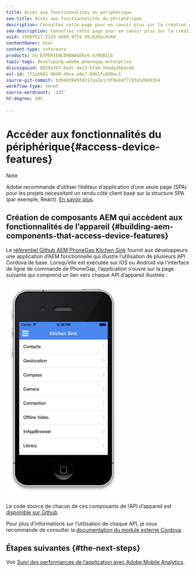 ```yaml
---
title: Accès aux fonctionnalités du périphérique
seo-title: Accès aux fonctionnalités du périphérique
description: Consultez cette page pour en savoir plus sur la création AEM composants qui accèdent aux fonctionnalités des périphériques. Le référentiel PhoneGap Kitchen Sink Github AEM fournit aux développeurs une application AEM fonctionnelle qui illustre l’utilisation de plusieurs API Cordova de base.
seo-description: Consultez cette page pour en savoir plus sur la création AEM composants qui accèdent aux fonctionnalités des périphériques. Le référentiel PhoneGap Kitchen Sink Github AEM fournit aux développeurs une application AEM fonctionnelle qui illustre l’utilisation de plusieurs API Cordova de base.
uuid: 1996f017-21d3-4d90-9f55-95c626bc4c60
contentOwner: User
content-type: reference
products: SG_EXPERIENCEMANAGER/6.4/MOBILE
topic-tags: developing-adobe-phonegap-enterprise
discoiquuid: 0019e367-8edc-4a23-bfa4-5beda266ace6
exl-id: 7f3a5081-9640-49ce-a8e7-8061fc080ec1
source-git-commit: bd94d3949f0117aa3e1c9f0e84f7293a5d6b03b4
workflow-type: tm+mt
source-wordcount: '237'
ht-degree: 10%

---
```


# Accéder aux fonctionnalités du périphérique{#access-device-features}

>[!NOTE]
>
>Adobe recommande d’utiliser l’éditeur d’application d’une seule page (SPA) pour les projets nécessitant un rendu côté client basé sur la structure SPA (par exemple, React). [En savoir plus](/help/sites-developing/spa-overview.md).

## Création de composants AEM qui accèdent aux fonctionnalités de l’appareil {#building-aem-components-that-access-device-features}

Le [référentiel Github AEM PhoneGap Kitchen Sink](https://github.com/blefebvre/aem-phonegap-kitchen-sink) fournit aux développeurs une application d’AEM fonctionnelle qui illustre l’utilisation de plusieurs API Cordova de base. Lorsqu’elle est exécutée sur iOS ou Android via l’interface de ligne de commande de PhoneGap, l’application s’ouvre sur la page suivante qui comprend un lien vers chaque API d’appareil illustrée :

![chlimage_1-107](assets/chlimage_1-107.png)

Le code source de chacun de ces composants de l’API d’appareil est [disponible sur Github](https://github.com/blefebvre/aem-phonegap-kitchen-sink/tree/master/content/src/main/content/jcr_root/apps/brucelefebvre/kitchen-sink/components).

Pour plus d’informations sur l’utilisation de chaque API, je vous recommande de consulter la [documentation du module externe Cordova](https://docs.phonegap.com/en/4.0.0/cordova_plugins_pluginapis.md.html).

## Étapes suivantes {#the-next-steps}

Voir [Suivi des performances de l’application avec Adobe Mobile Analytics](/help/mobile/phonegap-intro-to-app-analytics.md).
